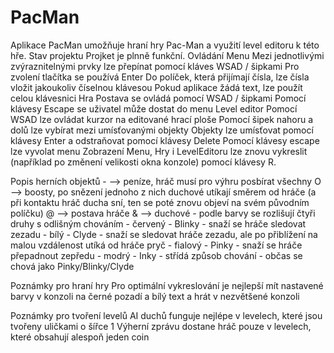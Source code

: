 # PacMan
Aplikace PacMan umožňuje hraní hry Pac-Man a využití level editoru k této hře.
Stav projektu
	Projket je plnně funkční.
Ovládání
	Menu
		Mezi jednotlivými zvýraznitelnými prvky lze přepínat pomocí kláves WSAD / šipkami
		Pro zvolení tlačítka se používá Enter
		Do políček, která přijímají čísla, lze čísla vložit jakoukoliv číselnou klávesou
		Pokud aplikace žádá text, lze použít celou klávesnici
	Hra
		Postava se ovládá pomocí WSAD / šipkami
		Pomocí klávesy Escape se uživatel může dostat do menu
	Level editor
		Pomocí WSAD lze ovládat kurzor na editované hrací ploše
		Pomocí šipek nahoru a dolů lze vybírat mezi umísťovanými objekty
		Objekty lze umísťovat pomocí klávesy Enter a odstraňovat pomocí klávesy Delete
		Pomocí klávesy escape lze vyvolat menu
	Zobrazení Menu, Hry i LevelEditoru lze znovu vykreslit (například po změnení velikosti okna konzole) pomocí klávesy R.
		
Popis herních objektů
	-   --> peníze, hráč musí pro výhru posbírat všechny
	O   --> boosty, po snězení jednoho z nich duchové utíkají směrem od hráče (a při kontaktu hráč ducha sní, ten se poté znovu objeví na svém původním políčku)
	@   --> postava hráče
	&   --> duchové - podle barvy se rozlišují čtyři druhy s odlišným chováním
		- červený - Blinky - snaží se hráče sledovat zezadu
		- bílý - Clyde - snaží se sledovat hráče zezadu, ale po přiblížení na malou vzdálenost utíká od hráče pryč
		- fialový - Pinky - snaží se hráče přepadnout zepředu
		- modrý - Inky - střídá způsob chování - občas se chová jako Pinky/Blinky/Clyde

Poznámky pro hraní hry
	Pro optimální vykreslování je nejlepší mít nastavené barvy v konzoli na černé pozadí a bílý text a hrát v nezvětšené konzoli

Poznámky pro tvoření levelů
	AI duchů funguje nejlépe v levelech, které jsou tvořeny uličkami o šířce 1
	Výherní zprávu dostane hráč pouze v levelech, které obsahují alespoň jeden coin
